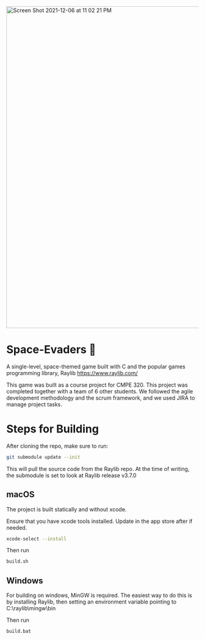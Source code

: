 <img width="843" alt="Screen Shot 2021-12-06 at 11 02 21 PM" src="https://user-images.githubusercontent.com/38915815/144964107-0618a666-bca1-4c03-bc6a-dc05cfb2c224.png">

# Space-Evaders 🚀

A single-level, space-themed game built with C and the popular games programming library, Raylib https://www.raylib.com/

This game was built as a course project for CMPE 320. This project was completed together with a team of 6 other students. We followed the agile development methodology and the scrum framework, and we used JIRA to manage project tasks.

# Steps for Building

After cloning the repo, make sure to run:

```bash
git submodule update --init
```

This will pull the source code from the Raylib repo. At the time of writing, the submodule is set to look at Raylib release v3.7.0

## macOS
The project is built statically and without xcode.

Ensure that you have xcode tools installed. Update in the app store after if needed.

```bash
xcode-select --install
```

Then run
```bash
build.sh
```

## Windows

For building on windows, MinGW is required.
The easiest way to do this is by installing Raylib, then setting an environment variable pointing to C:\raylib\mingw\bin

Then run
```bash
build.bat
```
